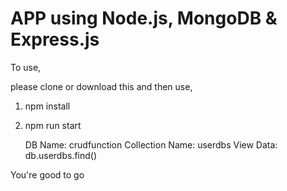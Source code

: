 # APP using Node.js, MongoDB & Express.js

To use, 

please clone or download this 
and then use,

1) npm install
2) npm run start

   DB Name: crudfunction
   Collection Name: userdbs
   View Data: db.userdbs.find()

You're good to go


